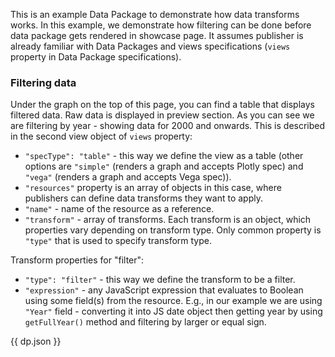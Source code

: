 This is an example Data Package to demonstrate how data transforms works. In this example, we demonstrate how filtering can be done before data package gets rendered in showcase page. It assumes publisher is already familiar with Data Packages and views specifications (`views` property in Data Package specifications).

### Filtering data

Under the graph on the top of this page, you can find a table that displays filtered data. Raw data is displayed in preview section. As you can see we are filtering by year - showing data for 2000 and onwards. This is described in the second view object of `views` property:

* `"specType": "table"` - this way we define the view as a table (other options are `"simple"` (renders a graph and accepts Plotly spec) and `"vega"` (renders a graph and accepts Vega spec)).
* `"resources"` property is an array of objects in this case, where publishers can define data transforms they want to apply.
* `"name"` - name of the resource as a reference.
* `"transform"` - array of transforms. Each transform is an object, which properties vary depending on transform type. Only common property is `"type"` that is used to specify transform type.

Transform properties for "filter":

* `"type": "filter"` - this way we define the transform to be a filter.
* `"expression"` - any JavaScript expression that evaluates to Boolean using some field(s) from the resource. E.g., in our example we are using `"Year"` field - converting it into JS date object then getting year by using `getFullYear()` method and filtering by larger or equal sign.

{{ dp.json }}
